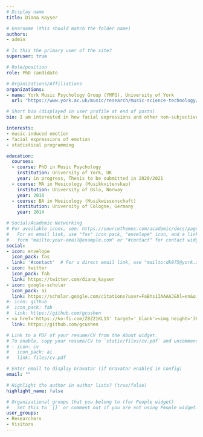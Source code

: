 ```yaml
---
# Display name
title: Diana Kayser

# Username (this should match the folder name)
authors:
- admin

# Is this the primary user of the site?
superuser: true

# Role/position
role: PhD candidate

# Organizations/Affiliations
organizations:
- name: York Music Psychology Group (YMPG), University of York
  url: "https://www.york.ac.uk/music/research/music-science-technology/research-groups/ympg/"

# Short bio (displayed in user profile at end of posts)
bio: I am interested in how facial expressions and other non-subjective indicators of emotion may contribute to our understanding of emotions induced by music.

interests:
- music-induced emotion
- facial expressions of emotion
- statistical programming

education:
  courses:
  - course: PhD in Music Psychology
    institution: University of York, UK
    year: in progress, Thesis to be submitted in 2020/2021
  - course: MA in Musicology (Musikkvitenskap) 
    institution: University of Oslo, Norway
    year: 2016
  - course: BA in Musicology (Musikwissenschaft)
    institution: University of Cologne, Germany
    year: 2014

# Social/Academic Networking
# For available icons, see: https://sourcethemes.com/academic/docs/page-builder/#icons
#   For an email link, use "fas" icon pack, "envelope" icon, and a link in the
#   form "mailto:your-email@example.com" or "#contact" for contact widget.
social:
- icon: envelope
  icon_pack: fas
  link: '#contact'  # For a direct email link, use "mailto:dk875@york.ac.uk".
- icon: twitter
  icon_pack: fab
  link: https://twitter.com/diana_kayser
- icon: google-scholar
  icon_pack: ai
  link: https://scholar.google.com/citations?user=FoBhs1IAAAAJ&hl=en&oi=ao
#- icon: github
#  icon_pack: fab
#  link: https://github.com/gcushen
- <a href='https://ko-fi.com/Z8Z21KL1S' target='_blank'><img height='36' style='border:0px;height:36px;' src='https://cdn.ko-fi.com/cdn/kofi2.png?v=2' border='0' alt='Buy Me a Coffee at ko-fi.com' /></a>
  link: https://github.com/gcushen

# Link to a PDF of your resume/CV from the About widget.
# To enable, copy your resume/CV to `static/files/cv.pdf` and uncomment the lines below.
# - icon: cv
#   icon_pack: ai
#   link: files/cv.pdf

# Enter email to display Gravatar (if Gravatar enabled in Config)
email: ""

# Highlight the author in author lists? (true/false)
highlight_name: false

# Organizational groups that you belong to (for People widget)
#   Set this to `[]` or comment out if you are not using People widget.
user_groups:
- Researchers
- Visitors
---
```


